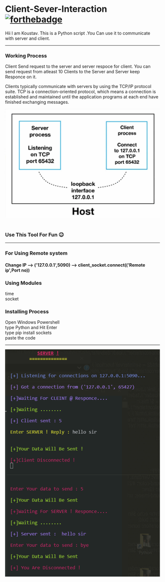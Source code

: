 # Client-Sever-Interaction  [![forthebadge](https://forthebadge.com/images/badges/made-with-python.svg)](https://forthebadge.com)
  
Hii I am Koustav. 
This is a Python script .You Can use it to communicate with server and client.

---
### Working Process

Client Send request to the server and server respoce for client. You can send request from atleast 10 Clients to the Server and Server keep Responce on it.

Clients typically communicate with servers by using the TCP/IP protocol suite. TCP is a connection-oriented protocol, which means a connection is established and maintained until the application programs at each end have finished exchanging messages.

<img src="https://github.com/Koustav-Dey/Client-Sever-Interaction/blob/main/Img/Working%20Process.png?raw=true" />    
</a>&nbsp;&nbsp;


### Use This Tool For Fun 😉
---

### For Using Remote system

<h4> Change IP --> ('127.0.0.1',5090) --> client_socket.connect(('Remote ip',Port no)) </h4>

### Using Modules

<p>
  time<br>socket
</p>

### Installing Process

<p>
  Open Windows Powershell<br>type Python and Hit Enter<br>type pip install sockets<br>paste the code
</p>
<hr>
<a>
    <img src="https://github.com/Koustav-Dey/Client-Sever-Interaction/blob/main/Img/Client-Server-%20Interaction.png?raw=true" />    
</a>&nbsp;&nbsp;

